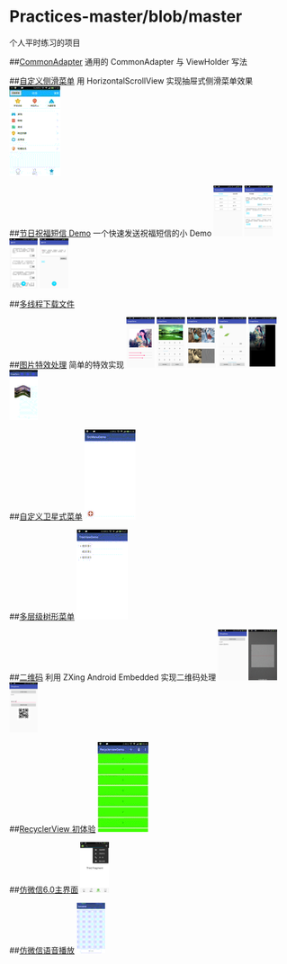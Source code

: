 # Practices-master/blob/master
个人平时练习的项目

##[CommonAdapter](https://github.com/XiaoKeXin09/Practices-master/blob/master/tree/master/commonviewholder/src/main)
通用的 CommonAdapter 与 ViewHolder 写法 

##[自定义侧滑菜单](https://github.com/XiaoKeXin09/Practices-master/blob/master/tree/master/scrollerviewmenu/src/main)
用 HorizontalScrollView 实现抽屉式侧滑菜单效果
<img src="https://github.com/XiaoKeXin09/Practices-master/blob/master/screenshoots/scrollerviewmenu/2.gif">

##[节日祝福短信 Demo](https://github.com/XiaoKeXin09/Practices-master/blob/master/tree/master/festivalsms/src/main)
一个快速发送祝福短信的小 Demo
<img src="https://github.com/XiaoKeXin09/Practices-master/blob/master/screenshoots/festivalsms/device-2016-11-24-110800.png" width="10%" height="10%">
<img src="https://github.com/XiaoKeXin09/Practices-master/blob/master/screenshoots/festivalsms/device-2016-11-24-110844.png" width="10%" height="10%">
<img src="https://github.com/XiaoKeXin09/Practices-master/blob/master/screenshoots/festivalsms/device-2016-11-24-110903.png" width="10%" height="10%">
<img src="https://github.com/XiaoKeXin09/Practices-master/blob/master/screenshoots/festivalsms/device-2016-11-24-110923.png" width="10%" height="10%">

##[多线程下载文件](https://github.com/XiaoKeXin09/Practices-master/blob/master/tree/master/downloaddemo/src/main)

##[图片特效处理](https://github.com/XiaoKeXin09/Practices-master/blob/master/tree/master/imagedemo/src/main)
简单的特效实现
<img src="https://github.com/XiaoKeXin09/Practices-master/blob/master/screenshoots/imagedemo/device-2016-12-07-154944.png" width="10%" height="10%">
<img src="https://github.com/XiaoKeXin09/Practices-master/blob/master/screenshoots/imagedemo/device-2016-12-07-155019.png" width="10%" height="10%">
<img src="https://github.com/XiaoKeXin09/Practices-master/blob/master/screenshoots/imagedemo/device-2016-12-07-155038.png" width="10%" height="10%">
<img src="https://github.com/XiaoKeXin09/Practices-master/blob/master/screenshoots/imagedemo/device-2016-12-08-105025.png" width="10%" height="10%">
<img src="https://github.com/XiaoKeXin09/Practices-master/blob/master/screenshoots/imagedemo/device-2016-12-08-161502.png" width="10%" height="10%">
<img src="https://github.com/XiaoKeXin09/Practices-master/blob/master/screenshoots/imagedemo/1.gif" width="10%" height="10%">



##[自定义卫星式菜单](https://github.com/XiaoKeXin09/Practices-master/blob/master/tree/master/srcmenudemo/src/main)
<img src="https://github.com/XiaoKeXin09/Practices-master/blob/master/screenshoots/srcmenudemo/1.gif">


##[多层级树形菜单](https://github.com/XiaoKeXin09/Practices-master/blob/master/tree/master/treeviewdemo/src/main)
<img src="https://github.com/XiaoKeXin09/Practices-master/blob/master/screenshoots/treeviewdemo/1.gif">

##[二维码](https://github.com/XiaoKeXin09/Practices-master/blob/master/tree/master/zxingdemo/src/main)
利用 ZXing Android Embedded 实现二维码处理
<img src="https://github.com/XiaoKeXin09/Practices-master/blob/master/screenshoots/zxingdemo/device-2016-12-19-154010.png" width="10%" height="10%">
<img src="https://github.com/XiaoKeXin09/Practices-master/blob/master/screenshoots/zxingdemo/device-2016-12-19-154059.png" width="10%" height="10%">
<img src="https://github.com/XiaoKeXin09/Practices-master/blob/master/screenshoots/zxingdemo/device-2016-12-19-160736.png" width="10%" height="10%">

##[RecyclerView 初体验](https://github.com/XiaoKeXin09/Practices-master/blob/master/tree/master/recyclerviewdemo/src/main)
<img src="https://github.com/XiaoKeXin09/Practices-master/blob/master/screenshoots/recyclerviewdemo/1.gif">

##[仿微信6.0主界面](https://github.com/XiaoKeXin09/Practices-master/blob/master/tree/master/weixin6.0/src/main)
<img src="https://github.com/XiaoKeXin09/Practices-master/blob/master/screenshoots/weixin6.0/device-2016-12-28-164052.png" width="10%" height="10%">

##[仿微信语音播放](https://github.com/XiaoKeXin09/Practices-master/blob/master/tree/master/wechattalk/src/main)
<img src="https://github.com/XiaoKeXin09/Practices-master/blob/master/screenshoots/wechattalk/1.gif" width="10%" height="10%">
